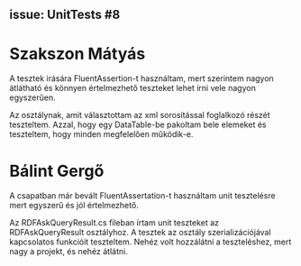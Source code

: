 ## issue: UnitTests #8

# Szakszon Mátyás
A tesztek irására FluentAssertion-t használtam, mert szerintem nagyon átlátható és könnyen értelmezhető teszteket lehet írni vele nagyon egyszerűen.

Az osztálynak, amit választottam az xml sorosítással foglalkozó részét teszteltem. Azzal, hogy egy DataTable-be pakoltam bele elemeket és teszteltem, hogy minden megfelelően működik-e.

# Bálint Gergő
A csapatban már bevált FluentAssertation-t használtam unit tesztelésre mert egyszerű és jól értelmezhető.

Az RDFAskQueryResult.cs fileban írtam unit teszteket az RDFAskQueryResult osztályhoz.
A tesztek az osztály szerializációjával kapcsolatos funkcióit teszteltem.
Nehéz volt hozzálátni a teszteléshez, mert nagy a projekt, és nehéz átlátni.
